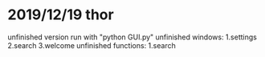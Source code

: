 # 2019/12/19 thor
unfinished version
run with "python GUI.py"
unfinished windows:
1.settings
2.search
3.welcome
unfinished functions:
1.search